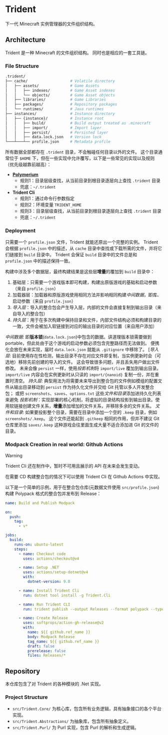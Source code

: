 # Trident

下一代 Minecraft 实例管理器的文件组织结构。

## Architecture

Trident 是一种 Minecraft 的文件组织结构。
同时也是相应的一套工具链。

### File Structure

```sh
.trident/
├── cache/                   # Volatile directory
│   ├── assets/              # Game Assets
│   │   ├── indexes/         # Game Asset indexes
│   │   └── objects/         # Game Asset objects
│   ├── libraries/           # Game Libraries
│   ├── packages/            # Repository packages
│   └── runtimes/            # Java runtimes
├── instances/               # Instance directory
│   ├── {instance}/          # Instance root
│   │   ├── build/           # Build output treated as .minecraft
│   │   ├── import/          # Import layer
│   │   ├── persist/         # Persisted layer
│   │   ├── data.lock.json   # Version lock
└───┴───┴── profile.json     # Metadata profile
```

所有数据全部都存在 `.trident` 目录，不会触碰任何目录以外的文件。
这个目录通常位于 `$HOME` 下，但在一些实现中允许覆写，以下是一些常见的实现以及规则（优先级越靠前越高）：

- [**Polymerium**](https://github.com/d3ara1n/Polymerium)
  - 规则1：目录层级查找，从当前目录到根目录逐层向上查找 `.trident` 目录
  - 兜底：`~/.trident`
- **Trident Cli**
  - 规则1：通过命令行参数指定
  - 规则2：环境变量 `TRIDENT_HOME`
  - 规则3：目录层级查找，从当前目录到根目录逐层向上查找 `.trident` 目录
  - 兜底：`~/.trident`

### Deployment

只需要一个 `profile.json` 文件，Trident 就能还原出一个完整的实例。
Trident 会根据 `profile.json` 中的描述，从 `cache` 目录中查找或下载所需的文件，并将它们链接到 `build` 目录中。
Trident 会保证 `build` 目录中的文件总是和 `profile.json` 中的描述保持一致。

构建中涉及多个数据层，最终构建结果是这些层**增量**的覆加到 `build` 目录中：

1. 基础层：只需要一个游戏版本即可构建，构建出原版游戏的基础和启动参数（来自 `profile.json`）
2. 加载器层：加载器和原版游戏使用相同方法并影响相同构建*中间数据*，即库、启动参数（来自 `profile.json`）
3. *导入层*：导入的整合包会产生导入层，内部的文件会直接复制到输出目录（来自导入的整合包）
4. *持久层*：用于在多次构建中保持目录和文件，内部文件结构必须和构建目录的一致，文件会被加入软链接到对应的输出目录的对应位置（来自用户添加）

*中间数据*: 即**版本锁**(`data.lock.json`)中包含的数据。讲道理版本锁需要做到 portable，但此处由于这个游戏的启动参数必须包含完整路径而无法做到。
便携化会放在未来实现，届时 `data.lock.json` 就能从 `.gitignore` 中移除了。
[*导入层*: 目前使用存在性检测，输出目录不存在对应文件即复制，当实例更新时会（可选地）移除先前创建的导入的文件。
这会导致很多问题，并且丢失用户做出文件修改。
未来会像 `persist` 一样，使用*投影机制*将 `import/live` 覆加到输出目录。
`import/live` 内容会在实例更新时从只读的 `import/{nanoid}` 复制一份，并在重置时清空。
*持久层*: 典型用法为将需要未来导出到整合包的文件例如模组的配置文件从输出目录移动到 `persist` 作为持久化文件并交给 Git 托管以多人开发整合包；
或把 `screenshots`、`saves`、`options.txt` 这些*文件和目录*添加进持久化列表来避免
*投影机制*：实现部署的核心机制，将虚拟的目录结构投影到输出目录。使用软链接创建文件关系，**增量**添加增加的文件关系，并移除多余的文件关系。
*文件和目录*: 如果要投影整个目录，需要在目录中添加一个空的 `.keep` 目录，例如 `screenshots/.keep`。
这个文件还能起到 `.gitkeep` 相同的作用，但并不建议 Git 仓库里添加 `saves/.keep` 这种游戏会往里面生成大量不适合添加进 Git 的文件的目录。

### Modpack Creation in real world: Github Actions

> [!WARNING]
> Trident Cli 还在制作中，暂时不可用且展示的 API 在未来会发生变动。

在需要 CD 构建整合包的情况下可以使用 Trident Cli 在 Github Actions 中实现。

以下是一个简单的示例，用于在整合包仓库(元数据文件使用 `src/profile.json`)构建 Polypack 格式的整合包并发布到 Release：

```yaml
name: Build and Publish Modpack

on:
  push:
    tag:
      - v*

jobs:
  build:
    runs-on: ubuntu-latest
    steps:
      - name: Checkout code
        uses: actions/checkout@v4

      - name: Setup .NET
        uses: actions/setup-dotnet@v4
        with:
          dotnet-version: 9.0

      - name: Install Trident Cli
        run: dotnet tool install -g Trident.Cli

      - name: Run Trident CLI
        run: trident publish --output Releases --format polypack --type online src/profile.json

      - name: Create Release
        uses: softprops/action-gh-release@v2
        with:
          name: ${{ github.ref_name }}
          body: Modpack Release
          tag_name: ${{ github.ref_name }}
          draft: false
          prerelease: false
          files: Releases/*
```

## Repository

本仓库包含了对 Trident 的各种模块的 .Net 实现。

### Project Structure

- `src/Trident.Core/` 为核心库，包含所有业务逻辑，具有抽象接口的各个平台实现。
- `src/Trident.Abstractions/` 为抽象库，包含所有抽象定义。
- `src/Trident.Purl/` 为 Purl 实现，包含 Purl 的解析和生成逻辑。
